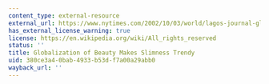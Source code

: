 ```yaml
---
content_type: external-resource
external_url: https://www.nytimes.com/2002/10/03/world/lagos-journal-globalization-of-beauty-makes-slimness-trendy.html#:~:text=With%20no%20success%2C%20Nigeria%20had,Miss%20World%20pageant%20for%20years.&text=''The%20judges%20had%20always%20looked,%2DBruce%2C%2038%2C%20said.
has_external_license_warning: true
license: https://en.wikipedia.org/wiki/All_rights_reserved
status: ''
title: Globalization of Beauty Makes Slimness Trendy
uid: 380ce3a4-0bab-4933-b53d-f7a00a29abb0
wayback_url: ''
---
```

